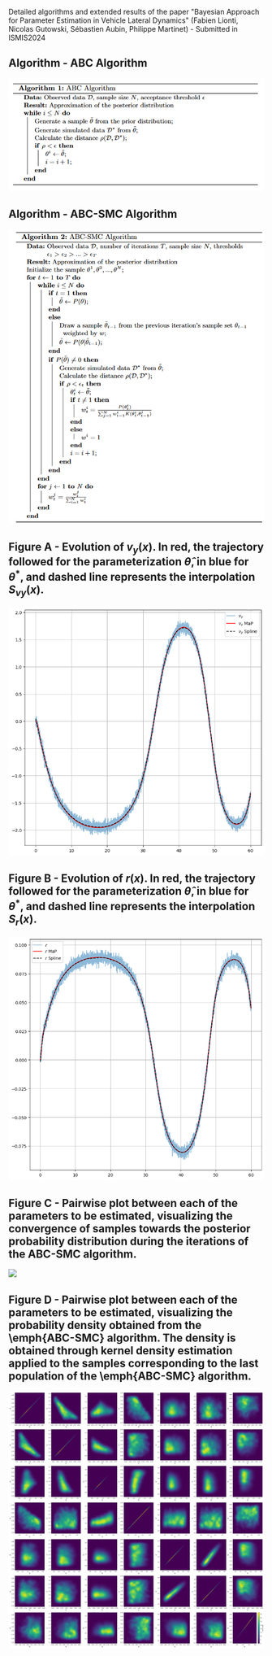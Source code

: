 Detailed algorithms and extended results of the paper "Bayesian Approach for Parameter Estimation in Vehicle Lateral Dynamics" (Fabien Lionti, Nicolas Gutowski, Sébastien Aubin, Philippe Martinet) - Submitted in ISMIS2024


## Algorithm - ABC Algorithm
![](https://github.com/mabresearchstudy/BayesianAppISMIS/blob/main/Figures/abc.png)

## Algorithm - ABC-SMC Algorithm
![](https://github.com/mabresearchstudy/BayesianAppISMIS/blob/main/Figures/abc-smc.png)

## Figure A - Evolution of $v_y(x)$. In red, the trajectory followed for the parameterization $\hat{\theta}$, in blue for $\theta^*$, and dashed line represents the interpolation $S_{vy}(x)$.
![](https://github.com/mabresearchstudy/BayesianAppISMIS/blob/main/Figures/vy_map_plot.png)

## Figure B - Evolution of $r(x)$. In red, the trajectory followed for the parameterization $\hat{\theta}$, in blue for $\theta^*$, and dashed line represents the interpolation $S_{r}(x)$.
![](https://github.com/mabresearchstudy/BayesianAppISMIS/blob/main/Figures/r_map_plot.png)

## Figure C - Pairwise plot between each of the parameters to be estimated, visualizing the convergence of samples towards the posterior probability distribution during the iterations of the ABC-SMC algorithm.
![](https://github.com/mabresearchstudy/BayesianAppISMIS/blob/main/Figures/ABC-SMC_population.png)

## Figure D - Pairwise plot between each of the parameters to be estimated, visualizing the probability density obtained from the \emph{ABC-SMC} algorithm. The density is obtained through kernel density estimation applied to the samples corresponding to the last population of the \emph{ABC-SMC} algorithm.
![](https://github.com/mabresearchstudy/BayesianAppISMIS/blob/main/Figures/distribution.png)

